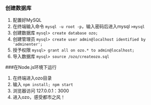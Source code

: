 ### 创建数据库

1. 配置好MySQL
2. 在终端输入命令 ``mysql -u root -p``，输入密码后进入mysql ``>mysql``
3. 创建数据库 ``mysql> create database ozo;``
4. 创建管理员 ``mysql> create user admin@localhost identified by 'adminenter';``
5. 授予权限 ``mysql> grant all on ozo.* to admin@localhost;``
6. 导入数据库 ``mysql> source /ozo/createozo.sql``

###在Node.js环境下运行
1. 在终端进入ozo目录
2. 输入 ``npm install; npm start``
3. 浏览器访问 127.0.0.1：3000
4. 进入ozo，感受都市之风！
